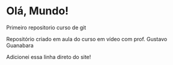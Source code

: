 # Olá, Mundo!
 Primeiro repositorio curso de git

 Repositório criado em aula do curso em vídeo com prof. Gustavo Guanabara

Adicionei essa linha direto do site!
